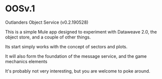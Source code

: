 # OOSv.1
Outlanders Object Service (v0.2.190528)

This is a simple Mule app designed to experiment with
Dataweave 2.0, the object store, and a couple of other
things.

Its start simply works with the concept of sectors and plots.

It will also form the foundation of the message service, and
the game mechanics elements

It's probably not very interesting, but you are welcome to poke around.
